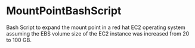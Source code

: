 # MountPointBashScript
Bash Script to expand the mount point in a red hat EC2 operating system assuming the EBS volume size of the EC2 instance was increased from 20 to 100 GB.
